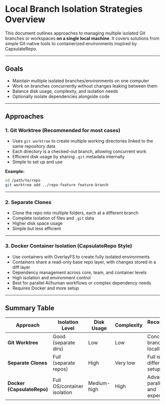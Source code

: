 
# Local Branch Isolation Strategies Overview

This document outlines approaches to managing multiple isolated Git branches or workspaces **on a single local machine**. It covers solutions from simple Git-native tools to containerized environments inspired by CapsulateRepo.

---

## Goals

- Maintain multiple isolated branches/environments on one computer  
- Work on branches concurrently without changes leaking between them  
- Balance disk usage, complexity, and isolation needs  
- Optionally isolate dependencies alongside code

---

## Approaches

### 1. Git Worktree (Recommended for most cases)

- Uses `git worktree` to create multiple working directories linked to the same repository data  
- Each directory is a checked-out branch, allowing concurrent work  
- Efficient disk usage by sharing `.git` metadata internally  
- Simple to set up and use

**Example:**

```bash
cd /path/to/repo
git worktree add ../repo-feature feature-branch
```

---

### 2. Separate Clones

- Clone the repo into multiple folders, each at a different branch  
- Complete isolation of files and `.git` data  
- Higher disk space usage  
- Simple but less efficient

---

### 3. Docker Container Isolation (CapsulateRepo Style)

- Use containers with OverlayFS to create fully isolated environments  
- Containers share a read-only base repo layer, with changes stored in a diff layer  
- Dependency management across core, team, and container levels  
- High isolation and environment control  
- Best for parallel AI/human workflows or complex dependency needs  
- Requires Docker and more setup

---

## Summary Table

| Approach                 | Isolation Level          | Disk Usage   | Complexity      | Recommended For                        |
|--------------------------|-------------------------|--------------|-----------------|-------------------------------------|
| **Git Worktree**          | Good (separate dirs)    | Low          | Low             | Concurrent branch work locally      |
| **Separate Clones**       | Full (separate repos)   | High         | Very low        | Full isolation, different setups    |
| **Docker (CapsulateRepo)**| Full OS/container isolation | Medium-high | High            | Advanced parallel dev and experiments|
